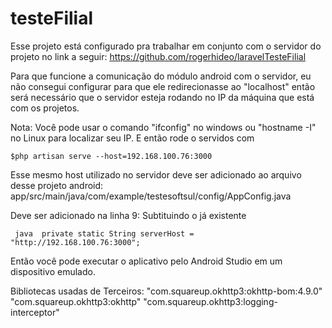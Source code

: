 # testeFilial

 Esse projeto está configurado pra trabalhar em conjunto com o servidor do projeto no link a seguir:
https://github.com/rogerhideo/laravelTesteFilial

Para que funcione a comunicação do módulo android com o servidor, eu não consegui configurar para que ele redirecionasse ao "localhost"
então será necessário que o servidor esteja rodando no IP da máquina que está com os projetos.

Nota: Você pode usar o comando "ifconfig" no windows ou "hostname -I" no Linux para localizar seu IP.
E então rode o servidos com 

    $php artisan serve --host=192.168.100.76:3000
    
Esse mesmo host utilizado no servidor deve ser adicionado ao arquivo desse projeto android:
  app/src/main/java/com/example/testesoftsul/config/AppConfig.java
  
  Deve ser adicionado na linha 9: Subtituindo o já existente

``` java  private static String serverHost = "http://192.168.100.76:3000";```

Então você pode executar o aplicativo pelo Android Studio em um dispositivo emulado.


Bibliotecas usadas de Terceiros:
    "com.squareup.okhttp3:okhttp-bom:4.9.0"
    "com.squareup.okhttp3:okhttp"
    "com.squareup.okhttp3:logging-interceptor"
